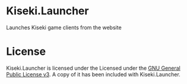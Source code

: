 # Kiseki.Launcher
Launches Kiseki game clients from the website 

# License
Kiseki.Launcher is licensed under the Licensed under the [GNU General Public License v3](https://www.gnu.org/licenses/gpl-3.0.txt). A copy of it has been included with Kiseki.Launcher.